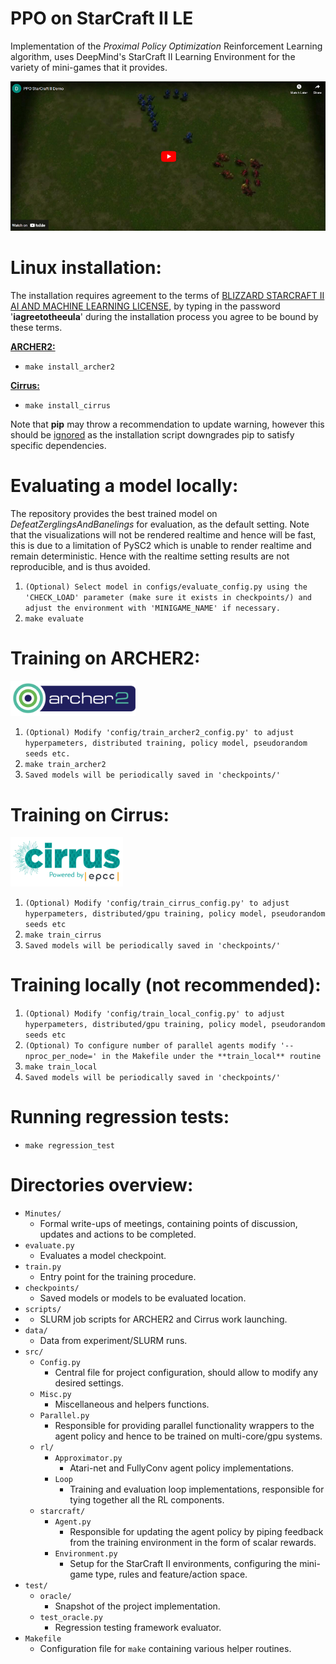 # PPO on StarCraft II LE
Implementation of the *Proximal Policy Optimization* Reinforcement Learning algorithm, uses DeepMind's StarCraft II Learning Environment for the variety of mini-games that it provides.

[![](data/images/thumbnail.png)](https://www.youtube.com/embed/uk2abOIxBak)

# Linux installation:
The installation requires agreement to the terms of [BLIZZARD STARCRAFT II AI AND MACHINE LEARNING LICENSE](http://blzdistsc2-a.akamaihd.net/AI_AND_MACHINE_LEARNING_LICENSE.html), by typing in the password '**iagreetotheeula**' during the installation process you agree to be bound by these terms.

<ins>**ARCHER2:**</ins>

* `make install_archer2`

<ins>**Cirrus:**</ins>

* `make install_cirrus`

Note that **pip** may throw a recommendation to update warning, however this should be <ins>ignored</ins> as the installation script downgrades pip to satisfy specific dependencies.

# Evaluating a model locally:
The repository provides the best trained model on *DefeatZerglingsAndBanelings* for evaluation, as the default setting. Note that the visualizations will not be rendered realtime and hence will be fast, this is due to a limitation of PySC2 which is unable to render realtime and remain deterministic. Hence with the realtime setting results are not reproducible, and is thus avoided.

1. `(Optional) Select model in configs/evaluate_config.py using the 'CHECK_LOAD' parameter (make sure it exists in checkpoints/) and adjust the environment with 'MINIGAME_NAME' if necessary.`
2. `make evaluate`

# Training on ARCHER2:
<img src="data/images/archer2_logo.png" alt="drawing" width="200"/>

1. `(Optional) Modify 'config/train_archer2_config.py' to adjust hyperpameters, distributed training, policy model, pseudorandom seeds etc.`
2. `make train_archer2`
3. `Saved models will be periodically saved in 'checkpoints/'`

# Training on Cirrus:
<img src="data/images/cirrus_logo.png" alt="drawing" width="180"/>

1. `(Optional) Modify 'config/train_cirrus_config.py' to adjust hyperpameters, distributed/gpu training, policy model, pseudorandom seeds etc`
2. `make train_cirrus`
3. `Saved models will be periodically saved in 'checkpoints/'`

# Training locally (not recommended):
1. `(Optional) Modify 'config/train_local_config.py' to adjust hyperpameters, distributed/gpu training, policy model, pseudorandom seeds etc`
2. `(Optional) To configure number of parallel agents modify '--nproc_per_node=' in the Makefile under the **train_local** routine`
3. `make train_local`
4. `Saved models will be periodically saved in 'checkpoints/'`

# Running regression tests:
* `make regression_test`
  
# Directories overview:
- `Minutes/`
	* Formal write-ups of meetings, containing points of discussion, updates and actions to be completed.
- `evaluate.py`
	* Evaluates a model checkpoint.
- `train.py`
	* Entry point for the training procedure.
- `checkpoints/`
	* Saved models or models to be evaluated location.
- `scripts/`
-	* SLURM job scripts for ARCHER2 and Cirrus work launching.
- `data/`
	* Data from experiment/SLURM runs.
- `src/`
	* `Config.py`
		- Central file for project configuration, should allow to modify any desired settings.
	* `Misc.py`
		- Miscellaneous and helpers functions.
	* `Parallel.py`
		- Responsible for providing parallel functionality wrappers to the agent policy and hence to be trained on multi-core/gpu systems.
	* `rl/`
		- `Approximator.py`
			* Atari-net and FullyConv agent policy implementations.
		- `Loop`
			* Training and evaluation loop implementations, responsible for tying together all the RL components.
	* `starcraft/`
		- `Agent.py`
			* Responsible for updating the agent policy by piping feedback from the training environment in the form of scalar rewards.
		- `Environment.py`
			* Setup for the StarCraft II environments, configuring the mini-game type, rules and feature/action space.
- `test/`
	* `oracle/`
		- Snapshot of the project implementation.
	* `test_oracle.py`
		- Regression testing framework evaluator.
- `Makefile`
	* Configuration file for `make` containing various helper routines.


